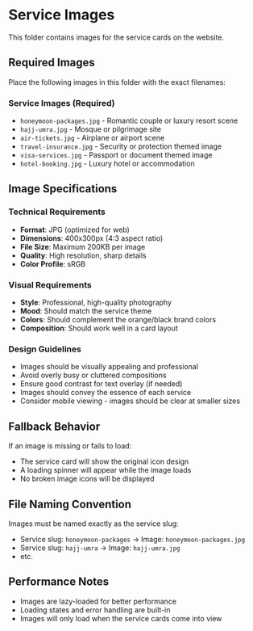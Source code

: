 # Service Images

This folder contains images for the service cards on the website.

## Required Images

Place the following images in this folder with the exact filenames:

### Service Images (Required)
- `honeymoon-packages.jpg` - Romantic couple or luxury resort scene
- `hajj-umra.jpg` - Mosque or pilgrimage site
- `air-tickets.jpg` - Airplane or airport scene
- `travel-insurance.jpg` - Security or protection themed image
- `visa-services.jpg` - Passport or document themed image
- `hotel-booking.jpg` - Luxury hotel or accommodation

## Image Specifications

### Technical Requirements
- **Format**: JPG (optimized for web)
- **Dimensions**: 400x300px (4:3 aspect ratio)
- **File Size**: Maximum 200KB per image
- **Quality**: High resolution, sharp details
- **Color Profile**: sRGB

### Visual Requirements
- **Style**: Professional, high-quality photography
- **Mood**: Should match the service theme
- **Colors**: Should complement the orange/black brand colors
- **Composition**: Should work well in a card layout

### Design Guidelines
- Images should be visually appealing and professional
- Avoid overly busy or cluttered compositions
- Ensure good contrast for text overlay (if needed)
- Images should convey the essence of each service
- Consider mobile viewing - images should be clear at smaller sizes

## Fallback Behavior

If an image is missing or fails to load:
- The service card will show the original icon design
- A loading spinner will appear while the image loads
- No broken image icons will be displayed

## File Naming Convention

Images must be named exactly as the service slug:
- Service slug: `honeymoon-packages` → Image: `honeymoon-packages.jpg`
- Service slug: `hajj-umra` → Image: `hajj-umra.jpg`
- etc.

## Performance Notes

- Images are lazy-loaded for better performance
- Loading states and error handling are built-in
- Images will only load when the service cards come into view
